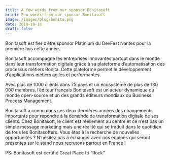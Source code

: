```yaml
---
title: A few words from our sponsor Bonitasoft
brief: Few words from our sponsor Bonitasoft
image: /images/blog/bonita.png
date: 2019-10-18
draft: false
---
```


Bonitasoft est fier d’être sponsor Platinium du DevFest Nantes pour la première fois cette année.

Bonitasoft accompagne les entreprises innovantes partout dans le monde dans leur transformation digitale grâce à sa plateforme d’automatisation des processus métiers Bonita. Cette plateforme permet le développement d’applications métiers agiles et performantes.

Avec plus de 1000 clients dans 75 pays et un écosystème de plus de 130 000 membres, l’éditeur français Bonitasoft est un acteur dynamique du monde open-source et un des grands éditeurs mondiaux du Business Process Management.

Bonitasoft a connu dans ces deux dernières années des changements importants pour répondre à la demande de transformation digitale de ses clients. Chez Bonitasoft, le client est réellement au centre et ce n’est pas un simple message marketing mais une réalité qui se traduit dans le quotidien de tous les Bonitasofters.
Vous êtes à la recherche de nouvelles opportunités ? N’hésitez pas à échanger avec nos équipes qui seront présentes sur le stand nous recrutons partout en France !

PS: Bonitasoft est certifié Great Place to “Rock”